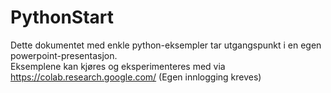 # PythonStart
Dette dokumentet med enkle python-eksempler tar utgangspunkt i en egen powerpoint-presentasjon.</br>
Eksemplene kan kjøres og eksperimenteres med via https://colab.research.google.com/  (Egen innlogging kreves)
